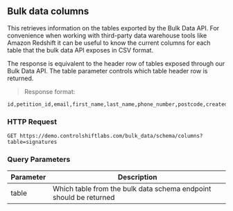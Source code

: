 ## Bulk data columns

This retrieves information on the tables exported by the Bulk Data API. For convenience when working with third-party data 
warehouse tools like Amazon Redshift it can be useful to know the current columns for each table that the bulk data API exposes
in CSV format. 

The response is equivalent to the header row of tables exposed through our Bulk Data API. The table parameter controls
which table header row is returned.

> Response format:

```csv
id,petition_id,email,first_name,last_name,phone_number,postcode,created_at,join_organisation,deleted_at,unsubscribe_at,external_constituent_id,member_id,additional_fields,cached_organisation_slug,source,join_group,external_id,new_member,external_action_id,locale,obfuscated_bsd_cons_id,bucket,country,updated_at,user_ip,confirmation_token,confirmed_at,confirmation_sent_at,last_signed_at,join_list_suppressed,old_daisy_chain_used,bsd_ab_test_cons_group_id,from_embed,user_agent,confirmed_reason,synced_to_crm_at,daisy_chain_experiment_slug,eu_data_processing_consent,from_one_click,consent_content_version_id,daisy_chain_id_used,email_opt_in_type_id,facebook_id,utm_params,postcode_id,referring_share_click_id
```

### HTTP Request

`GET https://demo.controlshiftlabs.com/bulk_data/schema/columns?table=signatures`

### Query Parameters

Parameter |  Description
--------- | ------------------
table     |  Which table from the bulk data schema endpoint should be returned
